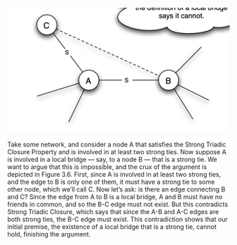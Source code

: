![](imgs/weak_bridge.png)

Take some network, and consider a node A that satisfies the Strong Triadic Closure Property and is involved in at least two strong ties. Now suppose A is involved in a local bridge — say, to a node B — that is a strong tie. We want to argue that this is impossible, and the crux of the argument is depicted in Figure 3.6. First, since A is involved in at least two strong ties, and the edge to B is only one of them, it must have a strong tie to some other node, which we’ll call C. Now let’s ask: is there an edge connecting B and C? Since the edge from A to B is a local bridge, A and B must have no friends in common, and so the B-C edge must not exist. But this contradicts Strong Triadic Closure, which says that since the A-B and A-C edges are both strong ties, the B-C edge must exist. This contradiction shows that our initial premise, the existence of a local bridge that is a strong tie, cannot hold, finishing the argument.